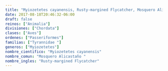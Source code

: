 ```yaml
---
title: "Myiozetetes cayanensis, Rusty-margined Flycatcher, Mosquero Alicastaño "
date: 2017-08-18T20:46:32-06:00
draft: false
reinos: ["Animalia"]
divisiones: ["Chordata"]
clases: ["Aves"]
ordenes: ["Passeriformes"]
familias: ["Tyrannidae "]
generos: ["Myiozetetes"]
nombre_cientifico: "Myiozetetes cayanensis"
nombre_comun: "Mosquero Alicastaño "
nombre_ingles: "Rusty-margined Flycatcher"
---
```

